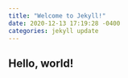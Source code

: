 ```yaml
---
title: "Welcome to Jekyll!"
date: 2020-12-13 17:19:28 -0400
categories: jekyll update
---
```


## Hello, world!
